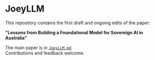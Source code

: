 # JoeyLLM

This repository contains the first draft and ongoing edits of the paper:

**"Lessons from Building a Foundational Model for Sovereign AI in Australia"**

The main paper is in [`JoeyLLM.md`](JoeyLLM.md).  
Contributions and feedback welcome.

